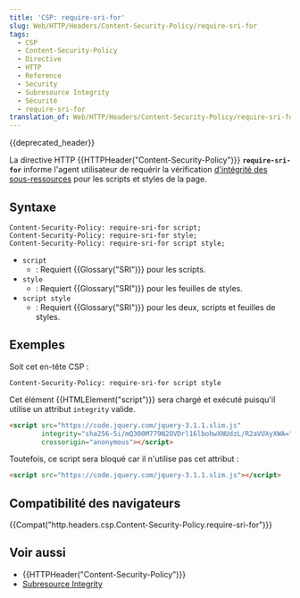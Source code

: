 ```yaml
---
title: 'CSP: require-sri-for'
slug: Web/HTTP/Headers/Content-Security-Policy/require-sri-for
tags:
  - CSP
  - Content-Security-Policy
  - Directive
  - HTTP
  - Reference
  - Security
  - Subresource Integrity
  - Sécurité
  - require-sri-for
translation_of: Web/HTTP/Headers/Content-Security-Policy/require-sri-for
---
```

{{deprecated_header}}

La directive HTTP {{HTTPHeader("Content-Security-Policy")}} **`require-sri-for`** informe l'agent utilisateur de requérir la vérification [d'intégrité des sous-ressources](/en-US/docs/Web/Security/Subresource_Integrity) pour les scripts et styles de la page.

## Syntaxe

    Content-Security-Policy: require-sri-for script;
    Content-Security-Policy: require-sri-for style;
    Content-Security-Policy: require-sri-for script style;

- `script`
  - : Requiert {{Glossary("SRI")}} pour les scripts.
- `style`
  - : Requiert {{Glossary("SRI")}} pour les feuilles de styles.
- `script style`
  - : Requiert {{Glossary("SRI")}} pour les deux, scripts et feuilles de styles.

## Exemples

Soit cet en-tête CSP :

    Content-Security-Policy: require-sri-for script style

Cet élément {{HTMLElement("script")}} sera chargé et exécuté puisqu'il utilise un attribut `integrity` valide.

```html example-good
<script src="https://code.jquery.com/jquery-3.1.1.slim.js"
        integrity="sha256-5i/mQ300M779N2OVDrl16lbohwXNUdzL/R2aVUXyXWA="
        crossorigin="anonymous"></script>
```

Toutefois, ce script sera bloqué car il n'utilise pas cet attribut :

```html example-bad
<script src="https://code.jquery.com/jquery-3.1.1.slim.js"></script>
```

## Compatibilité des navigateurs

{{Compat("http.headers.csp.Content-Security-Policy.require-sri-for")}}

## Voir aussi

- {{HTTPHeader("Content-Security-Policy")}}
- [Subresource Integrity](/en-US/docs/Web/Security/Subresource_Integrity)
